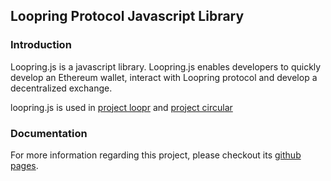## Loopring Protocol Javascript Library

### Introduction
Loopring.js is a javascript library. Loopring.js enables developers to quickly develop an Ethereum  wallet, interact with Loopring protocol and develop a decentralized exchange. 

loopring.js is used in [project loopr](https://github.com/Loopring/loopr)  and [project circular](https://github.com/Loopring/circulr)

### Documentation
For more information regarding this project, please checkout its [github pages](https://loopring.github.io/loopring.js).

